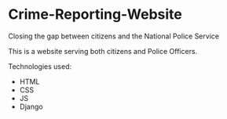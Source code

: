 # Crime-Reporting-Website
Closing the gap between citizens and the National Police Service

This is a website serving both citizens and Police Officers.

Technologies used:
  - HTML
  - CSS
  - JS
  - Django
  
